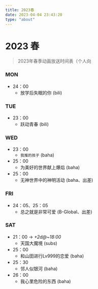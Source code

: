 ```yaml
---
title: 2023春
date: 2023-04-04 23:43:20
type: "about"
---
```


# 2023 春

> 2023年春季动画放送时间表（个人向

### MON

- 24：00
  - 放学后失眠的你 (bili)

### TUE

- 23：00
  - 跃动青春 (bili)

### WED

- 23：00
  - `我推的孩子` (baha)
- 25：00
  - 为美好的世界献上爆焰 (baha)
- 25：00 
  - 无神世界中的神明活动 (baha、出差)

### FRI

- 24：05、25：05
  - 总之就是非常可爱 (B-Global、出差)

### SAT

- 21：00 -> *+2d@~18:00*
  - 天国大魔境 (subs)
- 25：00
  - 和山田进行Lv999的恋爱 (baha)
- 25：30
  - 邻人似银河 (baha)
- 26：00
  - 我心里危险的东西 (baha)
